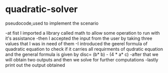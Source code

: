 # quadratic-solver
pseudocode,used to implement the scenario

-at fist I imported a library called math to allow some operation to run with it's assistance
-then I accepted the input from the user by taking three values that I was in need of them
-I introduced the geerel formula of quadratic equation to check if it carries all requirments of qudratic equation and the general formula is given by disc= (b* b) - (4 * a* c)
-after that we will obtain two outputs and then we solve for further computations
-lastly print out the output obtained
